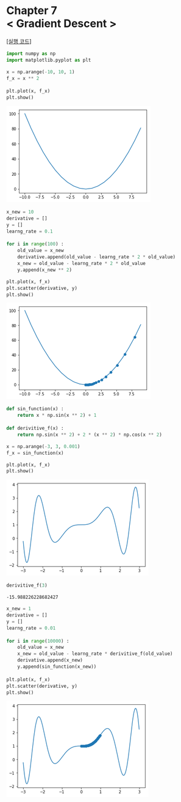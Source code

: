 
Chapter 7<br/>
< Gradient Descent >
===============================

[[실행 코드]](https://github.com/alstn2468/Python_For_Machine_Learning/blob/master/Chapter.7/5/5.ipynb)

```python
import numpy as np
import matplotlib.pyplot as plt
```


```python
x = np.arange(-10, 10, 1)
f_x = x ** 2

plt.plot(x, f_x)
plt.show()
```


![png](output_2_0.png)



```python
x_new = 10
derivative = []
y = []
learng_rate = 0.1

for i in range(100) :
    old_value = x_new
    derivative.append(old_value - learng_rate * 2 * old_value)
    x_new = old_value - learng_rate * 2 * old_value
    y.append(x_new ** 2)
```


```python
plt.plot(x, f_x)
plt.scatter(derivative, y)
plt.show()
```


![png](output_4_0.png)



```python
def sin_function(x) :
    return x * np.sin(x ** 2) + 1

def derivitive_f(x) :
    return np.sin(x ** 2) + 2 * (x ** 2) * np.cos(x ** 2)
```


```python
x = np.arange(-3, 3, 0.001)
f_x = sin_function(x)
```


```python
plt.plot(x, f_x)
plt.show()
```


![png](output_7_0.png)



```python
derivitive_f(3)
```




    -15.988226228682427




```python
x_new = 1
derivative = []
y = []
learng_rate = 0.01

for i in range(10000) :
    old_value = x_new
    x_new = old_value - learng_rate * derivitive_f(old_value)
    derivative.append(x_new)
    y.append(sin_function(x_new))

plt.plot(x, f_x)
plt.scatter(derivative, y)
plt.show()
```


![png](output_9_0.png)
